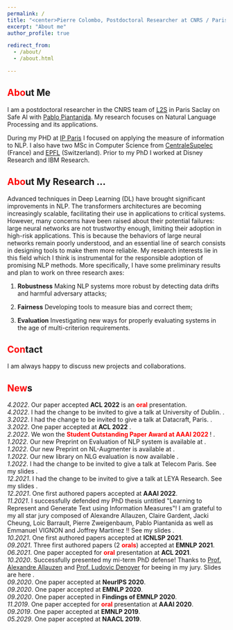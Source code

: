 ```yaml
---
permalink: / 
title: "<center>Pierre Colombo, Postdoctoral Researcher at CNRS / Paris Saclay </center>"
excerpt: "About me"
author_profile: true

redirect_from:
  - /about/
  - /about.html

---
```


<span style="color:red">Abo</span>ut Me
------
I am a postdoctoral researcher in the CNRS team of [L2S](https://l2s.centralesupelec.fr/) in Paris Saclay on Safe AI with [Pablo Piantanida](https://scholar.google.com/citations?user=QyBEFv0AAAAJ&hl=fr). My research focuses on Natural
Language Processing and its applications. 

During my PHD at [IP Paris](https://www.telecom-paris.fr/?gclid=CjwKCAiAsIDxBRAsEiwAV76N89LYpkw3jL-RpHJRYMKXNca6sT3YVTEluBSXak3h9QT1rJ1CXr3DuBoC2LUQAvD_BwE) I focused on applying the measure of information to NLP. I also have two MSc in Computer Science from [CentraleSupelec](https://www.centralesupelec.fr/) (France) and [EPFL](https://www.epfl.ch/fr/) (Switzerland). Prior to my PhD I worked at Disney Research and IBM Research. 


<span style="color:red">Abo</span>ut My Research ...
------
Advanced techniques in Deep Learning (DL) have brought significant improvements in NLP. The transformers architectures are becoming increasingly scalable, facilitating their use in applications to critical systems. However, many concerns have been raised about their potential failures: large neural networks are not trustworthy enough, limiting their
adoption in high-risk applications. This is because the behaviors of large neural networks remain poorly understood, and an essential line of search consists in designing tools to make them more reliable. My research interests lie in this field which I think is instrumental for the responsible adoption of promising NLP methods. More specifically, I have some preliminary results and plan to work on three research axes:

1. **Robustness** Making NLP systems more robust by detecting data drifts and harmful adversary attacks;

2. **Fairness** Developing tools to measure bias and correct them;

3. **Evaluation** Investigating new ways for properly evaluating systems in the age of multi-criterion requirements.


<span style="color:red">Con</span>tact
------
I am always happy to discuss new projects and collaborations.


<span style="color:red">New</span>s
------

*4.2022*. Our  paper accepted **ACL 2022** is an **<span style="color:red">oral</span>** presentation.<br>
*4.2022*.   I had the change to be invited to give a talk at University of Dublin.  <a href=""><i class="fab fa-slideshare"> </i></a>.<br>
*3.2022*.  I had the change to be invited to give a talk at Datacraft, Paris. <a href=""><i class="fab fa-slideshare"> </i></a>.<br>
*3.2022*. One paper accepted at **ACL 2022**  <a href=""><i class="fas fa-book"> </i></a>.<br>
*2.2022*. We won the **<span style="color:red">Student Outstanding Paper Award at AAAI 2022 </span>** ! <a href="https://aaai.org/Conferences/AAAI-22/wp-content/uploads/2022/02/AAAI-22-Paper-Awards.pdf"><i class="fas fa-book"> </i></a>.<br>
*1.2022*. Our new Preprint on Evaluation of NLP system is available at <a href="https://arxiv.org/abs/2202.03799"><i class="fas fa-book"></i></a> <a href="https://github.com/PierreColombo/RankingNLPSystems"><i class="fab fa-github"></i></a>  .<br>
*1.2022*. Our new Preprint on NL-Augmenter is available at <a href="https://arxiv.org/abs/2112.02721"><i class="fas fa-book"></i></a> <a href="https://github.com/GEM-benchmark/NL-Augmenter"><i class="fab fa-github"></i></a>  .<br>
*1.2022*. Our new library on NLG evaluation is now available <a href="https://github.com/PierreColombo/nlg_eval_via_simi_measures/"><i class="fab fa-github"></i></a>.<br>
*1.2022*. I had the change to be invited to give a talk at Telecom Paris. See my slides  <a href="https://pierrecolombo.github.io//files/dsai.pdf"><i class="fab fa-slideshare"></i></a>.<br>
*12.2021*. I had the change to be invited to give a talk at LEYA Research. See my slides  <a href="https://pierrecolombo.github.io//files/metrics.pdf"><i class="fab fa-slideshare"></i></a>.<br>
*12.2021*. One first authored papers  <a href="https://arxiv.org/pdf/2112.01589.pdf"><i class="fas fa-book"></i></a>
accepted at **AAAI 2022**.  <br>
*11.2021*. I successfully defended my PhD thesis untitled "Learning to Represent and Generate Text using Information
Measures"! I am grateful to my all star jury composed of Alexandre Allauzen, Claire Gardent, Jacki Cheung, Loic
Barrault, Pierre Zweigenbaum, Pablo Piantanida as well as Emmanuel VIGNON and Joffrey Martinez !! See my slides <a href="https://pierrecolombo.github.io//files/phd_defense.pdf"><i class="fab fa-slideshare"></i></a>. <br>
*10.2021*. One first authored papers  <a href="https://arxiv.org/abs/2109.00922"><i class="fas fa-book"></i></a> accepted
at **ICNLSP 2021**.  <br>
*09.2021*. Three first authored papers (2 <span style="color:red">**orals**</span>) <a href="https://arxiv.org/abs/2109.00922"><i class="fas fa-book"></i></a>  <a href="https://arxiv.org/abs/2108.12463"><i class="fas fa-book"></i></a>  <a href="https://arxiv.org/abs/2108.12465"><i class="fas fa-book"></i></a>
accepted at **EMNLP 2021**.  <br>
*06.2021*. One paper <a href="https://arxiv.org/abs/2105.02685"><i class="fas fa-book"></i></a>   accepted
for <span style="color:red">**oral**</span> presentation at **ACL 2021**.     <br>
*10.2020*. Successfully presented my mi-term PhD defense! Thanks to [Prof. Alexandre Allauzen](https://allauzen.github.io/)
and [Prof. Ludovic Denoyer](http://www-connex.lip6.fr/~denoyer/wordpress/) for beeing in my jury. Slides are here <a href="https://pierrecolombo.github.io//files/mi-parcours.pdf"><i class="fab fa-slideshare"></i></a>.   <br>
*09.2020*. One paper  <a href="https://arxiv.org/abs/2003.11593"><i class="fas fa-book"></i></a>  accepted at **NeurIPS
2020**.   <br>
*09.2020*. One paper <a href="https://arxiv.org/abs/2009.11340"><i class="fas fa-book"></i></a>   accepted at **EMNLP
2020**.   <br>
*09.2020*. One paper <a href="https://arxiv.org/abs/2009.11152"><i class="fas fa-book"></i></a>   accepted in **Findings of
EMNLP 2020**.   <br>
*11.2019*. One paper <a href="https://arxiv.org/abs/2002.08801"><i class="fas fa-book"></i></a> accepted
for <span style="color:red">**oral**</span> presentation at **AAAI 2020**.    <br>
*09.2019*. One paper  <a href="https://arxiv.org/pdf/1908.11216.pdf"><i class="fas fa-book"></i></a>   accepted at **EMNLP
2019**.   <br>
*05.2029*. One paper  <a href="https://arxiv.org/abs/1904.02793"><i class="fas fa-book"></i></a>  accepted at **NAACL
2019**.   <br>



